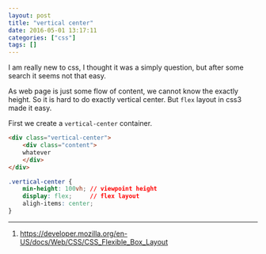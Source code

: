 ```yaml
---
layout: post
title: "vertical center"
date: 2016-05-01 13:17:11
categories: ["css"]
tags: []
---
```


I am really new to css, I thought it was a simply question, but after some search
it seems not that easy.

As web page is just some flow of content, we cannot know the exactly height. So it
is hard to do exactly vertical center. But `flex` layout in css3 made it easy.

First we create a `vertical-center` container.

```html
<div class="vertical-center">
    <div class="content">
    whatever
    </div>
</div>
```

```css
.vertical-center {
    min-height: 100vh; // viewpoint height
    display: flex;     // flex layout
    aligh-items: center;
}
```

---------

1. https://developer.mozilla.org/en-US/docs/Web/CSS/CSS_Flexible_Box_Layout
